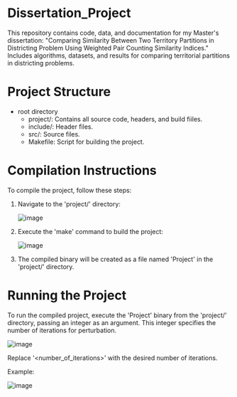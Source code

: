 # Dissertation_Project
This repository contains code, data, and documentation for my Master's dissertation: "Comparing Similarity Between Two Territory Partitions in Districting Problem Using Weighted Pair Counting Similarity Indices." Includes algorithms, datasets, and results for comparing territorial partitions in districting problems.

# Project Structure
* root directory
    * project/: Contains all source code, headers, and build fiiles.
    * include/: Header files.
    * src/: Source files.
    * Makefile: Script for building the project.

# Compilation Instructions
To compile the project, follow these steps:

1. Navigate to the 'project/' directory:
   
   ![image](https://github.com/user-attachments/assets/af3a5898-9ab9-4cf5-b062-e17c6e69a557)
   
2. Execute the 'make' command to build the project:
   
   ![image](https://github.com/user-attachments/assets/4bd68b11-5b86-48bd-816c-32f5295c9dd1)
   
3. The compiled binary will be created as a file named 'Project' in the 'project/' directory.

# Running the Project
To run the compiled project, execute the 'Project' binary from the 'project/' directory, passing an integer as an argument. This integer specifies the number of iterations for perturbation.

![image](https://github.com/user-attachments/assets/f0567943-7760-4e74-84f0-9cab5044447a)

Replace '<number_of_iterations>' with the desired number of iterations.

Example:

![image](https://github.com/user-attachments/assets/b5a6cb36-1ba9-4fd0-b447-f667bcc506cb)



